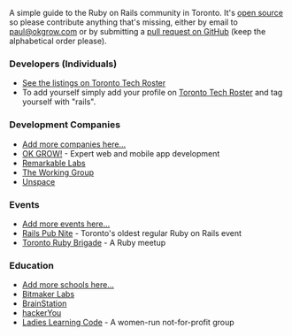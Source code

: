 A simple guide to the Ruby on Rails community in Toronto. It's [open
source](https://github.com/okgrow/railstoronto.com) so please contribute
anything that's missing, either by email to [paul@okgrow.com](paul@okgrow.com)
or by submitting a [pull request on
GitHub](https://github.com/okgrow/railstoronto.com) (keep the alphabetical
order please).

### Developers (Individuals)

* [See the listings on Toronto Tech Roster](http://www.techroster.to/people?utf8=%E2%9C%93&q=%5Brails%5D) 
* To add yourself simply add your profile on [Toronto Tech
Roster](http://www.techroster.to/) and tag yourself with "rails".

### Development Companies

* [Add more companies here...](https://github.com/okgrow/railstoronto.com)
* [OK GROW!](http://okgrow.com) - Expert web and mobile app development
* [Remarkable Labs](http://www.remarkablelabs.com/)
* [The Working Group](http://www.theworkinggroup.ca/)
* [Unspace](https://unspace.ca/)

### Events

* [Add more events here...](https://github.com/okgrow/railstoronto.com)
* [Rails Pub Nite](https://unspace.ca/events/) - Toronto's oldest regular Ruby on Rails event
* [Toronto Ruby Brigade](http://www.meetup.com/torontoruby/) - A Ruby meetup

### Education

* [Add more schools here...](https://github.com/okgrow/railstoronto.com)
* [Bitmaker Labs](http://bitmakerlabs.com/)
* [BrainStation](http://brainstation.it/)
* [hackerYou](http://hackeryou.com/)
* [Ladies Learning Code](http://ladieslearningcode.com/) - A women-run not-for-profit group